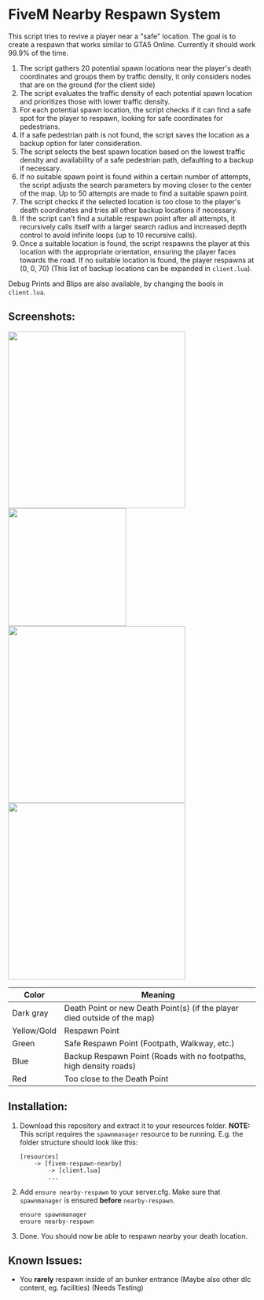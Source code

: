 # FiveM Nearby Respawn System

This script tries to revive a player near a "safe" location. The goal is to create a respawn that works similar to GTA5 Online. Currently it should work 99.9% of the time.
1. The script gathers 20 potential spawn locations near the player's death coordinates and groups them by traffic density, it only considers nodes that are on the ground (for the client side)
2. The script evaluates the traffic density of each potential spawn location and prioritizes those with lower traffic density.
3. For each potential spawn location, the script checks if it can find a safe spot for the player to respawn, looking for safe coordinates for pedestrians.
4. If a safe pedestrian path is not found, the script saves the location as a backup option for later consideration.
5. The script selects the best spawn location based on the lowest traffic density and availability of a safe pedestrian path, defaulting to a backup if necessary.
6. If no suitable spawn point is found within a certain number of attempts, the script adjusts the search parameters by moving closer to the center of the map. Up to 50 attempts are made to find a suitable spawn point.
7. The script checks if the selected location is too close to the player's death coordinates and tries all other backup locations if necessary.
8. If the script can't find a suitable respawn point after all attempts, it recursively calls itself with a larger search radius and increased depth control to avoid infinite loops (up to 10 recursive calls).
10. Once a suitable location is found, the script respawns the player at this location with the appropriate orientation, ensuring the player faces towards the road. If no suitable location is found, the player respawns at (0, 0, 70) (This list of backup locations can be expanded in `client.lua`).

Debug Prints and Blips are also available, by changing the bools in `client.lua`.

## Screenshots:
<img src="https://github.com/Flamtky/fivem-respawn-nearby/assets/68606032/d2a987e1-db4d-4aed-829f-e4a2638de275" width="360" />
<img src="https://github.com/Flamtky/fivem-respawn-nearby/assets/68606032/96647d78-70d0-4ea2-ab6e-99f4c12a2099" width="240" /><br>
<img src="https://github.com/Flamtky/fivem-respawn-nearby/assets/68606032/4a1823ae-4fd3-43cb-a9e8-e6a82849879e" width="360" />
<img src="https://github.com/Flamtky/fivem-respawn-nearby/assets/68606032/e2ec91c0-d130-4cab-96e9-06951132402e" width="360" />

| Color       |  Meaning |
|-------------|----------|
| Dark gray   | Death Point or new Death Point(s) (if the player died outside of the map) |
| Yellow/Gold | Respawn Point |
| Green       | Safe Respawn Point (Footpath, Walkway, etc.) |
| Blue        | Backup Respawn Point (Roads with no footpaths, high density roads) |
| Red         | Too close to the Death Point |

## Installation:
1. Download this repository and extract it to your resources folder. **NOTE:** This script requires the `spawnmanager` resource to be running. E.g. the folder structure should look like this:
    ```
    [resources]
        -> [fivem-respawn-nearby]
            -> [client.lua]
            ...
    ```
2. Add `ensure nearby-respawn` to your server.cfg. Make sure that `spawnmanager` is ensured **before** `nearby-respawn`.
    ```
    ensure spawnmanager
    ensure nearby-respawn
    ```
3. Done. You should now be able to respawn nearby your death location.

## Known Issues:
* You **rarely** respawn inside of an bunker entrance (Maybe also other dlc content, eg. facilities) (Needs Testing)
